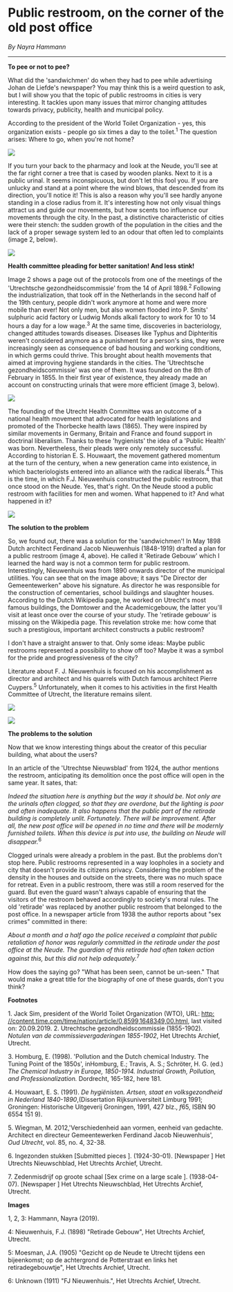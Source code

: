 # Public restroom, on the corner of the old post office

_By Nayra Hammann_

---

**To pee or not to pee?**

What did the 'sandwichmen' do when they had to pee while advertising Johan de Liefde's newspaper? You may think this is a weird question to ask, but I will show you that the topic of public restrooms in cities is very interesting. It tackles upon many issues that mirror changing attitudes towards privacy, publicity, health and municipal policy.

According to the president of the World Toilet Organization - yes, this organization exists - people go six times a day to the toilet.<sup>1</sup> The question arises: Where to go, when you're not home?

![](/assets/data-models/stories/2019100001_neude_smell_public_restroom/dixie.jpg)

If you turn your back to the pharmacy and look at the Neude, you'll see at the far right corner a tree that is cased by wooden planks. Next to it is a public urinal. It seems inconspicuous, but don't let this fool you. If you are unlucky and stand at a point where the wind blows, that descended from its direction, you'll notice it! This is also a reason why you'll see hardly anyone standing in a close radius from it. It's interesting how not only visual things attract us and guide our movements, but how scents too influence our movements through the city. In the past, a distinctive characteristic of cities were their stench: the sudden growth of the population in the cities and the lack of a proper sewage system led to an odour that often led to complaints (image 2, below).

![](/assets/data-models/stories/2019100001_neude_smell_public_restroom/complaints.jpg)

**Health committee pleading for better sanitation! And less stink!**

Image 2 shows a page out of the protocols from one of the meetings of the 'Utrechtsche gezondheidscommissie' from the 14 of April 1898.<sup>2</sup> Following the industrialization, that took off in the Netherlands in the second half of the 19th century, people didn't work anymore at home and were more mobile than ever! Not only men, but also women flooded into P. Smits' sulphuric acid factory or Ludwig Monds alkali factory to work for 10 to 14 hours a day for a low wage.<sup>3</sup> At the same time, discoveries in bacteriology, changed attitudes towards diseases. Diseases like Typhus and Diphteritis weren't considered anymore as a punishment for a person's sins, they were increasingly seen as consequence of bad housing and working conditions, in which germs could thrive. This brought about health movements that aimed at improving hygiene standards in the cities. The 'Utrechtsche gezondheidscommissie' was one of them. It was founded on the 8th of February in 1855. In their first year of existence, they already made an account on constructing urinals that were more efficient (image 3, below).

![](/assets/data-models/stories/2019100001_neude_smell_public_restroom/document.jpg)

The founding of the Utrecht Health Committee was an outcome of a national health movement that advocated for health legislations and promoted of the Thorbecke health laws (1865). They were inspired by similar movements in Germany, Britain and France and found support in doctrinal liberalism. Thanks to these 'hygienists' the idea of a 'Public Health' was born. Nevertheless, their pleads were only remotely successful. According to historian E. S. Houwaart, the movement gathered momentum at the turn of the century, when a new generation came into existence, in which bacteriologists entered into an alliance with the radical liberals.<sup>4</sup> This is the time, in which F.J. Nieuwenhuis constructed the public restroom, that once stood on the Neude. Yes, that's right. On the Neude stood a public restroom with facilities for men and women. What happened to it? And what happened in it?

![](/assets/data-models/stories/2019100001_neude_smell_public_restroom/blueprint.jpg)

**The solution to the problem**

So, we found out, there was a solution for the 'sandwichmen'! In May 1898 Dutch architect Ferdinand Jacob Nieuwenhuis (1848-1919) drafted a plan for a public restroom (image 4, above). He called it 'Retirade Gebouw' which I learned the hard way is not a common term for public restroom. Interestingly, Nieuwenhuis was from 1890 onwards director of the municipal utilities. You can see that on the image above; it says \"De Director der Gemeentewerken\" above his signature. As director he was responsible for the construction of cementaries, school buildings and slaughter houses. According to the Dutch Wikipedia page, he worked on Utrecht's most famous buildings, the Domtower and the Academicgebouw, the latter you'll visit at least once over the course of your study. The 'retirade gebouw' is missing on the Wikipedia page. This revelation stroke me: how come that such a prestigious, important architect constructs a public restroom?

I don't have a straight answer to that. Only some ideas: Maybe public restrooms represented a possibility to show off too? Maybe it was a symbol for the pride and progressiveness of the city?

Literature about F. J. Nieuwenhuis is focused on his accomplishment as director and architect and his quarrels with Dutch famous architect Pierre Cuypers.<sup>5</sup> Unfortunately, when it comes to his activities in the first Health Committee of Utrecht, the literature remains silent.

![](/assets/data-models/stories/2019100001_neude_smell_public_restroom/building.jpg)

![](/assets/data-models/stories/2019100001_neude_smell_public_restroom/nieuwenhuis.jpg)

**The problems to the solution**

Now that we know interesting things about the creator of this peculiar building, what about the users?

In an article of the 'Utrechtse Nieuwsblad' from 1924, the author mentions the restroom, anticipating its demolition once the post office will open in the same year. It sates, that:

_Indeed the situation here is anything but the way it should be. Not only are the urinals often clogged, so that they are overdone, but the lighting is poor and often inadequate. It also happens that the public part of the retirade building is completely unlit. Fortunately. There will be improvement. After all, the new post office will be opened in no time and there will be modernly furnished toilets. When this device is put into use, the building on Neude will disappear._<sup>6</sup>

Clogged urinals were already a problem in the past. But the problems don't stop here. Public restrooms represented in a way loopholes in a society and city that doesn't provide its citizens privacy. Considering the problem of the density in the houses and outside on the streets, there was no much space for retreat. Even in a public restroom, there was still a room reserved for the guard. But even the guard wasn't always capable of ensuring that the visitors of the restroom behaved accordingly to society's moral rules. The old 'retirade' was replaced by another public restroom that belonged to the post office. In a newspaper article from 1938 the author reports about \"sex crimes\" committed in there:

_About a month and a half ago the police received a complaint that public retaliation of honor was regularly committed in the retirade under the post office at the Neude. The guardian of this retirade had often taken action against this, but this did not help adequately._<sup>7</sup>

How does the saying go? \"What has been seen, cannot be un-seen.\" That would make a great title for the biography of one of these guards, don't you think?

**Footnotes**

1\. Jack Sim, president of the World Toilet Organization (WTO), URL: [http: //content.time.com/time/nation/article/0,8599,1648349,00.html](http://www.google.com/url?q=http%3A%2F%2Fcontent.time.com%2Ftime%2Fnation%2Farticle%2F0%2C8599%2C1648349%2C00.html&sa=D&sntz=1&usg=AFQjCNF7KnNK-J127NudNixY75g81euAig), last visited on: 20.09.2019. 2\. Utrechtsche gezondheidscommissie (1855-1902). _Notulen van de commissievergaderingen_ _1855-1902_, Het Utrechts Archief, Utrecht.

3\. Homburg, E. (1998). 'Pollution and the Dutch chemical Industry. The Tuning Point of the 1850s', inHomburg, E.; Travis, A. S.; Schröter, H. G. (ed.) _The Chemical Industry in Europe,
1850-1914. Industrial Growth, Pollution, and Professionalization._ Dordrecht,
165-182, here 181.

4\. Houwaart, E. S. (1991). _De hygiënisten. Artsen, staat en volksgezondheid in Nederland 1840-1890_,(Dissertation Rijksuniversiteit Limburg 1991; Groningen: Historische Uitgeverij Groningen,
1991,
427 blz., *f*65, ISBN 90 6554 151 9).

5\. Wiegman, M. 2012,'Verschiedenheid aan vormen, eenheid van gedachte. Architect en directeur Gemeentewerken Ferdinand Jacob Nieuwenhuis', _Oud Utrecht_, vol. 85, no. 4,
32-38.

6\. Ingezonden stukken [Submitted pieces
]. (1924-30-01). [Newspaper
] Het Utrechts Nieuwschblad, Het Utrechts Archief, Utrecht.

7\. Zedenmisdrijf op groote schaal [Sex crime on a large scale
]. (1938-04-07). [Newspaper
] Het Utrechts Nieuwschblad, Het Utrechts Archief, Utrecht.

**Images**

1,
2,
3: Hammann, Nayra (2019).

4: Nieuwenhuis, F.J. (1898) \"Retirade Gebouw\", Het Utrechts Archief, Utrecht.

5: Moesman, J.A. (1905) \"Gezicht op de Neude te Utrecht tijdens een bijeenkomst; op de achtergrond de Potterstraat en links het retiradegebouwtje\", Het Utrechts Archief, Utrecht.

6: Unknown (1911) \"FJ Nieuwenhuis.\", Het Utrechts Archief, Utrecht.
